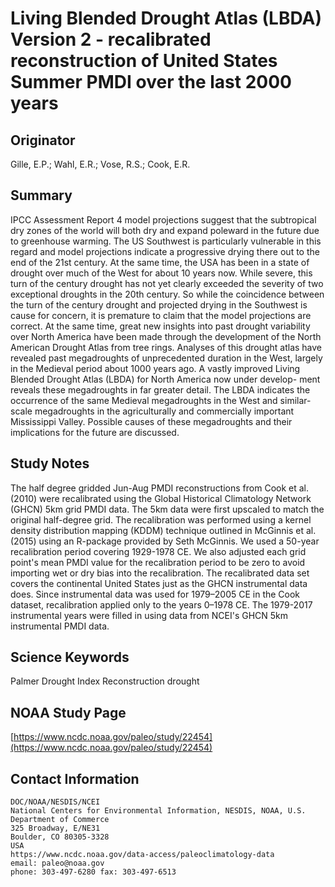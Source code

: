 # Living Blended Drought Atlas (LBDA) Version 2 - recalibrated reconstruction of United States Summer PMDI over the last 2000 years

## Originator
Gille, E.P.; Wahl, E.R.; Vose, R.S.; Cook, E.R.

## Summary
IPCC Assessment Report 4 model projections suggest that the subtropical dry zones of the world will both dry and expand poleward in the future due to greenhouse warming. The US Southwest is particularly vulnerable in this regard and model projections indicate a progressive drying there out to the end of the 21st century. At the same time, the USA has been in a state of drought over much of the West for about 10 years now. While severe, this turn of the century drought has not yet clearly exceeded the severity of two exceptional droughts in the 20th century. So while the coincidence between the turn of the century drought and projected drying in the Southwest is cause for concern, it is premature to claim that the model projections are correct. At the same time, great new insights into past drought variability over North America have been made through the development of the North American Drought Atlas from tree rings. Analyses of this drought atlas have revealed past megadroughts of unprecedented duration in the West, largely in the Medieval period about 1000 years ago. A vastly improved Living Blended Drought Atlas (LBDA) for North America now under develop- ment reveals these megadroughts in far greater detail. The LBDA indicates the occurrence of the same Medieval megadroughts in the West and similar-scale megadroughts in the agriculturally and commercially important Mississippi Valley. Possible causes of these megadroughts and their implications for the future are discussed.

## Study Notes
The half degree gridded Jun-Aug PMDI reconstructions from Cook et al. (2010) were recalibrated using the Global Historical Climatology Network (GHCN) 5km grid PMDI data. The 5km data were first upscaled to match the original half-degree grid. The recalibration was performed using a kernel density distribution mapping (KDDM) technique outlined in McGinnis et al. (2015) using an R-package provided by Seth McGinnis. We used a 50-year recalibration period covering 1929-1978 CE. We also adjusted each grid point's mean PMDI value for the recalibration period to be zero to avoid importing wet or dry bias into the recalibration. The recalibrated data set covers the continental United States just as the GHCN instrumental data does. Since instrumental data was used for 1979–2005 CE in the Cook dataset, recalibration applied only to the years 0–1978 CE. The 1979-2017 instrumental years were filled in using data from NCEI's GHCN 5km instrumental PMDI data.

## Science Keywords
Palmer Drought Index Reconstruction
drought

## NOAA Study Page
[https://www.ncdc.noaa.gov/paleo/study/22454](https://www.ncdc.noaa.gov/paleo/study/22454)

## Contact Information
```
DOC/NOAA/NESDIS/NCEI
National Centers for Environmental Information, NESDIS, NOAA, U.S. Department of Commerce
325 Broadway, E/NE31
Boulder, CO 80305-3328
USA
https://www.ncdc.noaa.gov/data-access/paleoclimatology-data
email: paleo@noaa.gov
phone: 303-497-6280 fax: 303-497-6513
```
